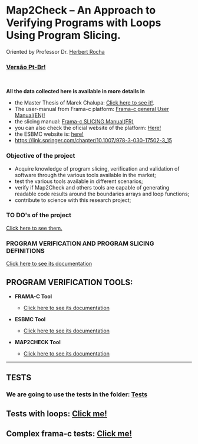 # **Map2Check – An Approach to Verifying Programs with Loops Using Program Slicing.**

Oriented by Professor Dr. [Herbert Rocha](https://github.com/hbgit)

### [Versão Pt-Br!](./extras/translations/READMEptbr.md)

<br>

**All the data collected here is available in more details in**

-   the Master Thesis of Marek Chalupa: [Click here to see it!](./materials/thesis_PIBIC.pdf).
-   The user-manual from Frama-c platform: [Frama-c general User Manual(EN)!](./materials/frama-c-user-manual.pdf)
-   the slicing manual: [Frama-c SLICING Manual(FR)](./materials/frama-c-slicing-documentation-french.pdf)
-   you can also check the oficial website of the platform: [Here!](https://frama-c.com/index.html)
-   the ESBMC website is: [here!](http://esbmc.org/)
-   https://link.springer.com/chapter/10.1007/978-3-030-17502-3_15

### **Objective of the project** 

-   Acquire knowledge of program slicing, verification and validation of software through the various tools available in the market;
-   test the various tools available in different scenarios;
-   verify if Map2Check and others tools are capable of generating readable code results around the boundaries arrays and loop functions;
-   contribute to science with this research project;

### **TO DO's of the project**

[Click here to see them.](./TODO.md)

### **PROGRAM VERIFICATION AND PROGRAM SLICING DEFINITIONS**
[Click here to see its documentation](./PSDefinitions.md)

## **PROGRAM VERIFICATION TOOLS:**

-   **FRAMA-C Tool**
    -   [Click here to see its documentation](./extras/frama-c/FramacTool.md)

-   **ESBMC Tool**
    -   [Click here to see its documentation](./extras/esbmc/esbmcTool.md)

-   **MAP2CHECK Tool**
    -   [Click here to see its documentation](./extras/map2check/map2checkTool.md)
---

## **TESTS**

### We are going to use the tests in the folder: [Tests](./tests/)

## Tests with loops: [Click me!](/extras/frama-c/LoopFramaCTests.md)

## Complex frama-c tests: [Click me!](./extras/frama-c/ComplexFramaCTests.md)